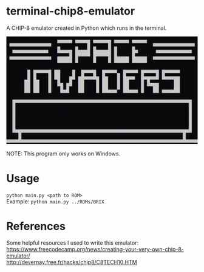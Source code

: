 # terminal-chip8-emulator
A CHIP-8 emulator created in Python which runs in the terminal.<br/>

![](doc/gifs/invaders.gif)

NOTE: This program only works on Windows.

# Usage
`python main.py <path to ROM>`<br/>
Example:
`python main.py ../ROMs/BRIX`

# References
Some helpful resources I used to write this emulator:<br/>
<https://www.freecodecamp.org/news/creating-your-very-own-chip-8-emulator/><br/>
<http://devernay.free.fr/hacks/chip8/C8TECH10.HTM>
